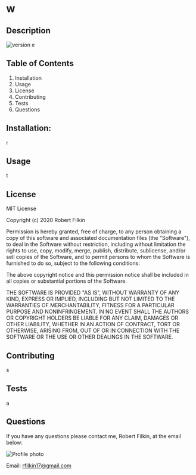 # w

## Description 
![version](https://img.shields.io/badge/version-1.0.0-green)
e

## Table of Contents
1. Installation
2. Usage
3. License
4. Contributing
5. Tests
6. Questions

## Installation:
r

## Usage
t

## License
MIT License

Copyright (c) 2020 Robert Filkin

Permission is hereby granted, free of charge, to any person obtaining a copy
of this software and associated documentation files (the "Software"), to deal
in the Software without restriction, including without limitation the rights
to use, copy, modify, merge, publish, distribute, sublicense, and/or sell
copies of the Software, and to permit persons to whom the Software is
furnished to do so, subject to the following conditions:

The above copyright notice and this permission notice shall be included in all
copies or substantial portions of the Software.

THE SOFTWARE IS PROVIDED "AS IS", WITHOUT WARRANTY OF ANY KIND, EXPRESS OR
IMPLIED, INCLUDING BUT NOT LIMITED TO THE WARRANTIES OF MERCHANTABILITY,
FITNESS FOR A PARTICULAR PURPOSE AND NONINFRINGEMENT. IN NO EVENT SHALL THE
AUTHORS OR COPYRIGHT HOLDERS BE LIABLE FOR ANY CLAIM, DAMAGES OR OTHER
LIABILITY, WHETHER IN AN ACTION OF CONTRACT, TORT OR OTHERWISE, ARISING FROM,
OUT OF OR IN CONNECTION WITH THE SOFTWARE OR THE USE OR OTHER DEALINGS IN THE
SOFTWARE.

## Contributing
s

## Tests
a

## Questions
If you have any questions please contact me, Robert Filkin, at the email below:

![Profile photo](https://avatars3.githubusercontent.com/u/12621320?v=4)

Email: rfilkin17@gmail.com